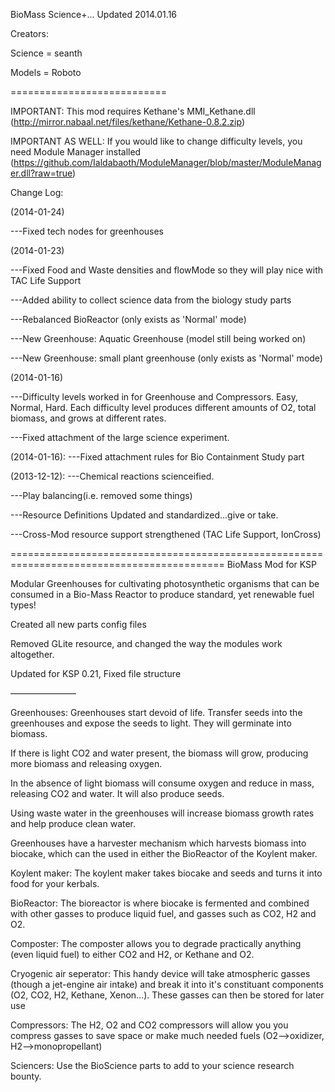 BioMass Science+... Updated 2014.01.16

Creators:

Science = seanth

Models = Roboto

===========================

IMPORTANT: This mod requires Kethane's MMI_Kethane.dll (http://mirror.nabaal.net/files/kethane/Kethane-0.8.2.zip)

IMPORTANT AS WELL: If you would like to change difficulty levels, you need Module Manager installed (https://github.com/Ialdabaoth/ModuleManager/blob/master/ModuleManager.dll?raw=true)

Change Log:

(2014-01-24)

   ---Fixed tech nodes for greenhouses

(2014-01-23)

   ---Fixed Food and Waste densities and flowMode so they will play nice with TAC Life Support

   ---Added ability to collect science data from the biology study parts
   
   ---Rebalanced BioReactor (only exists as 'Normal' mode)
   
   ---New Greenhouse: Aquatic Greenhouse (model still being worked on)
   
   ---New Greenhouse: small plant greenhouse (only exists as 'Normal' mode)

(2014-01-16)

   ---Difficulty levels worked in for Greenhouse and Compressors. Easy, Normal, Hard. Each difficulty level produces different amounts of O2, total biomass, and grows at different rates.

   ---Fixed attachment of the large science experiment.

(2014-01-16):
   ---Fixed attachment rules for Bio Containment Study part

(2013-12-12):
   ---Chemical reactions scienceified.

   ---Play balancing(i.e. removed some things)

   ---Resource Definitions Updated and standardized...give or take.

   ---Cross-Mod resource support strengthened (TAC Life Support, IonCross)



===========================================================================================
BioMass Mod for KSP

Modular Greenhouses for cultivating photosynthetic organisms that can be consumed in
a Bio-Mass Reactor to produce standard, yet renewable fuel types!

Created all new parts config files

Removed GLite resource, and changed the way the modules work altogether.

Updated for KSP 0.21, Fixed file structure

———————–

Greenhouses:
   Greenhouses start devoid of life. Transfer seeds into the greenhouses and expose the seeds to light. They will germinate into biomass.

   If there is light CO2 and water present, the biomass will grow, producing more biomass and releasing oxygen.

   In the absence of light biomass will consume oxygen and reduce in mass, releasing CO2 and water. It will also produce seeds.

   Using waste water in the greenhouses will increase biomass growth rates and help produce clean water.

   Greenhouses have a harvester mechanism which harvests biomass into biocake, which can the used in either the BioReactor of the Koylent maker.

Koylent maker:
   The koylent maker takes biocake and seeds and turns it into food for your kerbals.

BioReactor:
   The bioreactor is where biocake is fermented and combined with other gasses to produce liquid fuel, and gasses such as CO2, H2 and O2.

Composter:
   The composter allows you to degrade practically anything (even liquid fuel) to either CO2 and H2, or Kethane and O2.

Cryogenic air seperator:
    This handy device will take atmospheric gasses (though a jet-engine air intake) and break it into it's constituant components (O2, CO2, H2, Kethane, Xenon...). These gasses can then be stored for later use

Compressors:
    The H2, O2 and CO2 compressors will allow you you compress gasses to save space or make much needed fuels (O2-->oxidizer, H2-->monopropellant)

Sciencers:
    Use the BioScience parts to add to your science research bounty.
